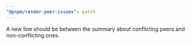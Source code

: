 ```yaml
---
"@pnpm/render-peer-issues": patch
---
```


A new line should be between the summary about conflicting peers and non-conflicting ones.
